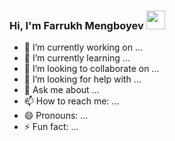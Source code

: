 ### Hi, I'm Farrukh Mengboyev <img src="https://media.giphy.com/media/hvRJCFzcasrR4ia7z/giphy.gif"  width="30px" >  



- 🔭 I’m currently working on ...
- 🌱 I’m currently learning ...
- 👯 I’m looking to collaborate on ...
- 🤔 I’m looking for help with ...
- 💬 Ask me about ...
- 📫 How to reach me: ...
- 😄 Pronouns: ...
- ⚡ Fun fact: ...

